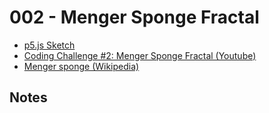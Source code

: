 # 002 - Menger Sponge Fractal
* [p5.js Sketch](sketch.html)
* [Coding Challenge #2: Menger Sponge Fractal (Youtube)](https://www.youtube.com/watch?v=LG8ZK-rRkXo)
* [Menger sponge (Wikipedia)](https://en.wikipedia.org/wiki/Menger_sponge)

## Notes
